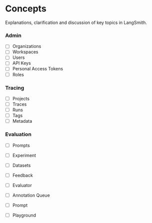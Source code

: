 # Concepts

Explanations, clarification and discussion of key topics in LangSmith.

### Admin

- [ ] Organizations
- [ ] Workspaces
- [ ] Users
- [ ] API Keys
- [ ] Personal Access Tokens
- [ ] Roles

### Tracing

- [ ] Projects
- [ ] Traces
- [ ] Runs
- [ ] Tags
- [ ] Metadata

### Evaluation

- [ ] Prompts
- [ ] Experiment
- [ ] Datasets
- [ ] Feedback
- [ ] Evaluator

- [ ] Annotation Queue
- [ ] Prompt
- [ ] Playground
